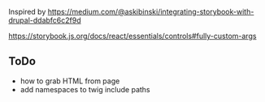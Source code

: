 Inspired by https://medium.com/@askibinski/integrating-storybook-with-drupal-ddabfc6c2f9d

https://storybook.js.org/docs/react/essentials/controls#fully-custom-args

## ToDo
* how to grab HTML from page
* add namespaces to twig include paths